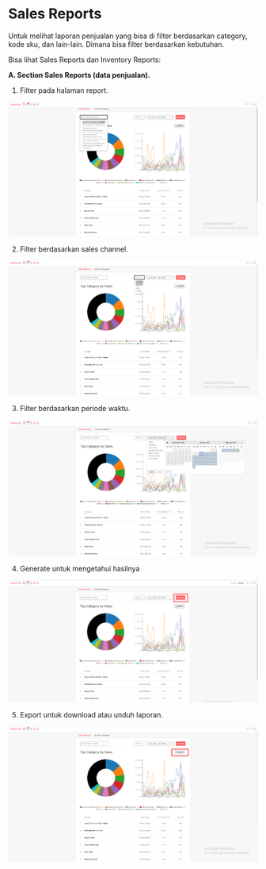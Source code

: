 # Sales Reports

Untuk melihat laporan penjualan yang bisa di filter berdasarkan category, kode sku, dan lain-lain. Dimana bisa filter berdasarkan kebutuhan.

Bisa lihat Sales Reports dan Inventory Reports:

**A. Section Sales Reports \(data penjualan\).**

1. Filter pada halaman report.

![](../../.gitbook/assets/image%20%28115%29.png)

2. Filter berdasarkan sales channel. 

![](../../.gitbook/assets/image%20%28211%29.png)

3. Filter berdasarkan periode waktu.

![](../../.gitbook/assets/image%20%28123%29.png)

4. Generate untuk mengetahui hasilnya

![](../../.gitbook/assets/image%20%28165%29.png)

5. Export untuk download atau unduh laporan.

![](../../.gitbook/assets/image%20%2827%29.png)

[  
](https://s3.amazonaws.com/cdn.freshdesk.com/data/helpdesk/attachments/production/48021554832/original/LE4WhckLtest2jZ81WnC9NJFccmxzgJfRA.png?1578301400)




